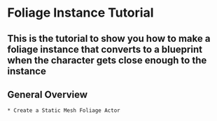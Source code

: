# Foliage Instance Tutorial
## This is the tutorial to show you how to make a foliage instance that converts to a blueprint when the character gets close enough to the instance

## General Overview
    * Create a Static Mesh Foliage Actor